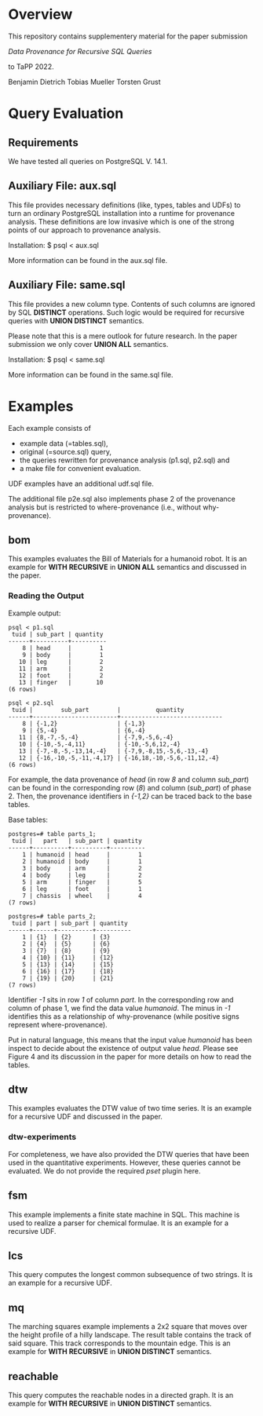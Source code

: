 
# Overview


This repository contains supplementery material for the paper submission

*Data Provenance for Recursive SQL Queries*

to TaPP 2022.


Benjamin Dietrich
Tobias Mueller
Torsten Grust


# Query Evaluation

## Requirements

We have tested all queries on PostgreSQL V. 14.1.


## Auxiliary File: aux.sql

This file provides necessary definitions (like, types, tables and UDFs) to turn an ordinary PostgreSQL installation into a runtime for provenance analysis. These definitions are low invasive which is one of the strong points of our approach to provenance analysis.

Installation: $ psql < aux.sql

More information can be found in the aux.sql file.


## Auxiliary File: same.sql

This file provides a new column type. Contents of such columns are ignored by SQL **DISTINCT** operations. Such logic would be required for recursive queries with **UNION DISTINCT** semantics.

Please note that this is a mere outlook for future research. In the paper submission we only cover **UNION ALL** semantics.

Installation: $ psql < same.sql

More information can be found in the same.sql file.


# Examples

Each example consists of

* example data (=tables.sql),
* original (=source.sql) query,
* the queries rewritten for provenance analysis (p1.sql, p2.sql) and
* a make file for convenient evaluation.

UDF examples have an additional udf.sql file.

The additional file p2e.sql also implements phase 2 of the provenance analysis but is restricted to where-provenance (i.e., without why-provenance).


## bom

This examples evaluates the Bill of Materials for a humanoid robot. It is an example for **WITH RECURSIVE** in **UNION ALL** semantics and discussed in the paper.


### Reading the Output

Example output:

```
psql < p1.sql
 tuid | sub_part | quantity
------+----------+----------
    8 | head     |        1
    9 | body     |        1
   10 | leg      |        2
   11 | arm      |        2
   12 | foot     |        2
   13 | finger   |       10
(6 rows)

psql < p2.sql
 tuid |        sub_part        |          quantity
------+------------------------+-----------------------------
    8 | {-1,2}                 | {-1,3}
    9 | {5,-4}                 | {6,-4}
   11 | {8,-7,-5,-4}           | {-7,9,-5,6,-4}
   10 | {-10,-5,-4,11}         | {-10,-5,6,12,-4}
   13 | {-7,-8,-5,-13,14,-4}   | {-7,9,-8,15,-5,6,-13,-4}
   12 | {-16,-10,-5,-11,-4,17} | {-16,18,-10,-5,6,-11,12,-4}
(6 rows)
```

For example, the data provenance of *head* (in row *8* and column *sub_part*) can be found in the corresponding row (*8*) and column (*sub_part*) of phase 2. Then, the provenance identifiers in *{-1,2}* can be traced back to the base tables.


Base tables:

```
postgres=# table parts_1;
 tuid |   part   | sub_part | quantity
------+----------+----------+----------
    1 | humanoid | head     |        1
    2 | humanoid | body     |        1
    3 | body     | arm      |        2
    4 | body     | leg      |        2
    5 | arm      | finger   |        5
    6 | leg      | foot     |        1
    7 | chassis  | wheel    |        4
(7 rows)

postgres=# table parts_2;
 tuid | part | sub_part | quantity
------+------+----------+----------
    1 | {1}  | {2}      | {3}
    2 | {4}  | {5}      | {6}
    3 | {7}  | {8}      | {9}
    4 | {10} | {11}     | {12}
    5 | {13} | {14}     | {15}
    6 | {16} | {17}     | {18}
    7 | {19} | {20}     | {21}
(7 rows)
```

Identifier *-1* sits in row *1* of column *part*. In the corresponding row and column of phase 1, we find the data value *humanoid*. The minus in *-1* identifies this as a relationship of why-provenance (while positive signs represent where-provenance).

Put in natural language, this means that the input value *humanoid* has been inspect to decide about the existence of output value *head*. Please see Figure 4 and its discussion in the paper for more details on how to read the tables.


## dtw

This examples evaluates the DTW value of two time series. It is an example for a recursive UDF and discussed in the paper.


### dtw-experiments

For completeness, we have also provided the DTW queries that have been used in the quantitative experiments. However, these queries cannot be evaluated. We do not provide the required *pset* plugin here.


## fsm

This example implements a finite state machine in SQL. This machine is used to realize a parser for chemical formulae. It is an example for a recursive UDF.


## lcs

This query computes the longest common subsequence of two strings. It is an example for a recursive UDF.


## mq

The marching squares example implements a 2x2 square that moves over the height profile of a hilly landscape. The result table contains the track of said square. This track corresponds to the mountain edge. This is an example for **WITH RECURSIVE** in **UNION DISTINCT** semantics.


## reachable

This query computes the reachable nodes in a directed graph. It is an example for **WITH RECURSIVE** in **UNION DISTINCT** semantics.


